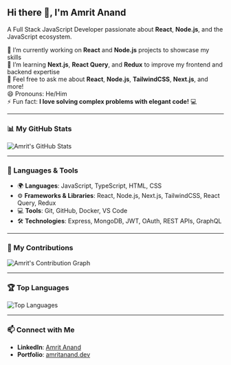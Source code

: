 ## Hi there 👋, I'm Amrit Anand

A Full Stack JavaScript Developer passionate about **React**, **Node.js**, and the JavaScript ecosystem.

🔭 I’m currently working on **React** and **Node.js** projects to showcase my skills  
🌱 I’m learning **Next.js**, **React Query**, and **Redux** to improve my frontend and backend expertise  
💬 Feel free to ask me about **React**, **Node.js**, **TailwindCSS**, **Next.js**, and more!  
😄 Pronouns: He/Him  
⚡ Fun fact: **I love solving complex problems with elegant code!** 💻

---

### 📊 My GitHub Stats

![Amrit's GitHub Stats](https://github-readme-stats.vercel.app/api?username=Amritanand25&show_icons=true&hide_title=true&count_private=true&hide=prs&theme=radical)

---

### 🔧 Languages & Tools

- 🌍 **Languages**: JavaScript, TypeScript, HTML, CSS
- ⚙️ **Frameworks & Libraries**: React, Node.js, Next.js, TailwindCSS, React Query, Redux
- 💻 **Tools**: Git, GitHub, Docker, VS Code
- 🛠 **Technologies**: Express, MongoDB, JWT, OAuth, REST APIs, GraphQL

---

### 🌱 My Contributions

![Amrit's Contribution Graph](https://github-readme-streak-stats.herokuapp.com/?user=Amritanand25&theme=radical)

---

### 🏆 Top Languages

![Top Languages](https://github-readme-stats.vercel.app/api/top-langs/?username=Amritanand25&theme=radical&count_private=true&layout=compact)

---

### 📫 Connect with Me

- **LinkedIn**: [Amrit Anand](https://www.linkedin.com/in/amrit-anand-496298169/)
- **Portfolio**: [amritanand.dev](https://portfolio-delta-lemon-54.vercel.app/)
